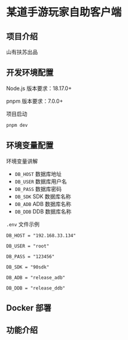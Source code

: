 # 某道手游玩家自助客户端

## 项目介绍

山有扶苏出品

## 开发环境配置

Node.js 版本要求：18.17.0+

pnpm 版本要求：7.0.0+

项目启动

```bash
pnpm dev
```

## 环境变量配置

环境变量讲解

- `DB_HOST` 数据库地址
- `DB_USER` 数据库用户名
- `DB_PASS` 数据库密码
- `DB_SDK` SDK 数据库名称
- `DB_ADB` ADB 数据库名称
- `DB_DDB` DDB 数据库名称

`.env` 文件示例

```env
DB_HOST = "192.168.33.134"

DB_USER = "root"

DB_PASS = "123456"

DB_SDK = "90sdk"

DB_ADB = "release_adb"

DB_DDB = "release_ddb"
```

## Docker 部署

## 功能介绍
